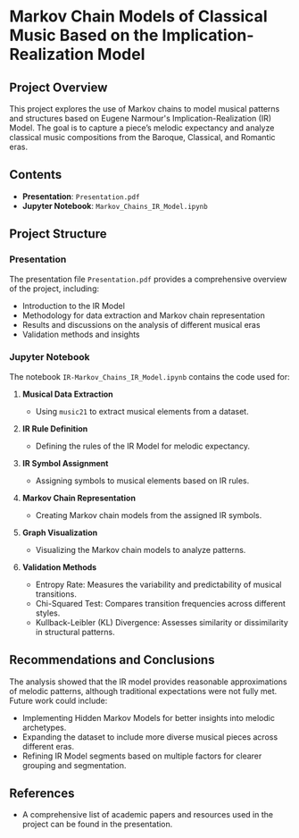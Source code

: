 # Markov Chain Models of Classical Music Based on the Implication-Realization Model

## Project Overview

This project explores the use of Markov chains to model musical patterns and structures based on Eugene Narmour's Implication-Realization (IR) Model. The goal is to capture a piece’s melodic expectancy and analyze classical music compositions from the Baroque, Classical, and Romantic eras.

## Contents

- **Presentation**: `Presentation.pdf`
- **Jupyter Notebook**: ``Markov_Chains_IR_Model.ipynb``

## Project Structure

### Presentation

The presentation file `Presentation.pdf` provides a comprehensive overview of the project, including:

- Introduction to the IR Model
- Methodology for data extraction and Markov chain representation
- Results and discussions on the analysis of different musical eras
- Validation methods and insights

### Jupyter Notebook

The notebook `IR-Markov_Chains_IR_Model.ipynb` contains the code used for:

1. **Musical Data Extraction**
   - Using `music21` to extract musical elements from a dataset.
  
2. **IR Rule Definition**
   - Defining the rules of the IR Model for melodic expectancy.

3. **IR Symbol Assignment**
   - Assigning symbols to musical elements based on IR rules.

4. **Markov Chain Representation**
   - Creating Markov chain models from the assigned IR symbols.

5. **Graph Visualization**
   - Visualizing the Markov chain models to analyze patterns.

6. **Validation Methods**
   - Entropy Rate: Measures the variability and predictability of musical transitions.
   - Chi-Squared Test: Compares transition frequencies across different styles.
   - Kullback-Leibler (KL) Divergence: Assesses similarity or dissimilarity in structural patterns.

## Recommendations and Conclusions

The analysis showed that the IR model provides reasonable approximations of melodic patterns, although traditional expectations were not fully met. Future work could include:

- Implementing Hidden Markov Models for better insights into melodic archetypes.
- Expanding the dataset to include more diverse musical pieces across different eras.
- Refining IR Model segments based on multiple factors for clearer grouping and segmentation.

## References

- A comprehensive list of academic papers and resources used in the project can be found in the presentation.
